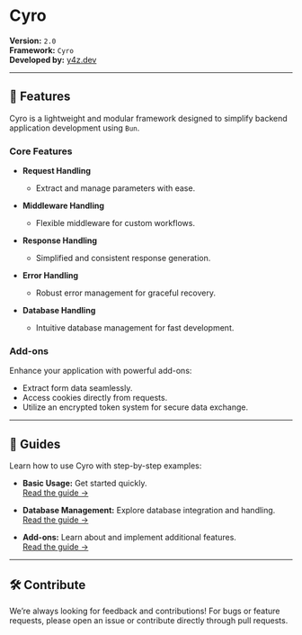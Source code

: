 # **Cyro**

**Version:** `2.0`  
**Framework:** `Cyro`  
**Developed by:** [y4z.dev](https://y4z.dev)

---

## 🚀 **Features**

Cyro is a lightweight and modular framework designed to simplify backend application development using `Bun`.

### Core Features

- **Request Handling**

  - Extract and manage parameters with ease.

- **Middleware Handling**

  - Flexible middleware for custom workflows.

- **Response Handling**

  - Simplified and consistent response generation.

- **Error Handling**

  - Robust error management for graceful recovery.

- **Database Handling**
  - Intuitive database management for fast development.

### Add-ons

Enhance your application with powerful add-ons:

- Extract form data seamlessly.
- Access cookies directly from requests.
- Utilize an encrypted token system for secure data exchange.

---

## 📖 **Guides**

Learn how to use Cyro with step-by-step examples:

- **Basic Usage:** Get started quickly.  
  [Read the guide →](./docs/guide.md)

- **Database Management:** Explore database integration and handling.  
  [Read the guide →](./docs/database.md)

- **Add-ons:** Learn about and implement additional features.  
  [Read the guide →](./docs/addons.md)

---

## 🛠 **Contribute**

We’re always looking for feedback and contributions! For bugs or feature requests, please open an issue or contribute directly through pull requests.
